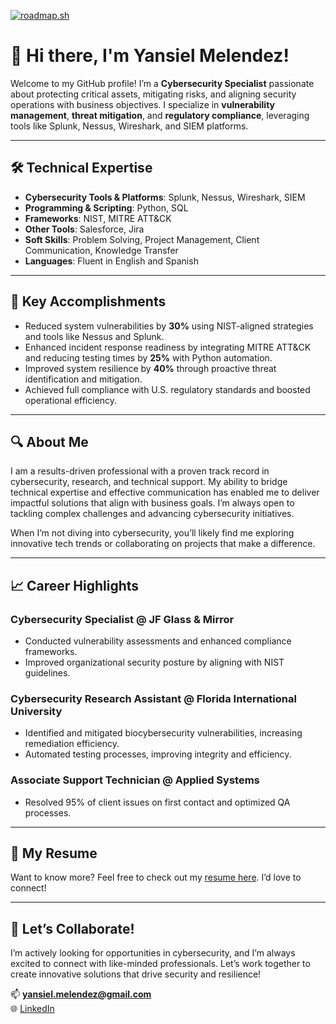 [![roadmap.sh](https://roadmap.sh/card/wide/674ad394503943107598967d?variant=dark)](https://roadmap.sh)

# 👋 Hi there, I'm Yansiel Melendez!

Welcome to my GitHub profile! I’m a **Cybersecurity Specialist** passionate about protecting critical assets, mitigating risks, and aligning security operations with business objectives. I specialize in **vulnerability management**, **threat mitigation**, and **regulatory compliance**, leveraging tools like Splunk, Nessus, Wireshark, and SIEM platforms.

---

## 🛠️ Technical Expertise

- **Cybersecurity Tools & Platforms**: Splunk, Nessus, Wireshark, SIEM
- **Programming & Scripting**: Python, SQL
- **Frameworks**: NIST, MITRE ATT&CK
- **Other Tools**: Salesforce, Jira
- **Soft Skills**: Problem Solving, Project Management, Client Communication, Knowledge Transfer
- **Languages**: Fluent in English and Spanish

---

## 🌟 Key Accomplishments

- Reduced system vulnerabilities by **30%** using NIST-aligned strategies and tools like Nessus and Splunk.
- Enhanced incident response readiness by integrating MITRE ATT&CK and reducing testing times by **25%** with Python automation.
- Improved system resilience by **40%** through proactive threat identification and mitigation.
- Achieved full compliance with U.S. regulatory standards and boosted operational efficiency.

---

## 🔍 About Me

I am a results-driven professional with a proven track record in cybersecurity, research, and technical support. My ability to bridge technical expertise and effective communication has enabled me to deliver impactful solutions that align with business goals. I’m always open to tackling complex challenges and advancing cybersecurity initiatives.

When I’m not diving into cybersecurity, you’ll likely find me exploring innovative tech trends or collaborating on projects that make a difference.

---

## 📈 Career Highlights

### Cybersecurity Specialist @ JF Glass & Mirror
- Conducted vulnerability assessments and enhanced compliance frameworks.
- Improved organizational security posture by aligning with NIST guidelines.

### Cybersecurity Research Assistant @ Florida International University
- Identified and mitigated biocybersecurity vulnerabilities, increasing remediation efficiency.
- Automated testing processes, improving integrity and efficiency.

### Associate Support Technician @ Applied Systems
- Resolved 95% of client issues on first contact and optimized QA processes.

---

## 📄 My Resume

Want to know more? Feel free to check out my [resume here](https://github.com/YMQSec/YOUR_RESUME_LINK). I’d love to connect!

---

## 🤝 Let’s Collaborate!

I’m actively looking for opportunities in cybersecurity, and I’m always excited to connect with like-minded professionals. Let’s work together to create innovative solutions that drive security and resilience!

📫 **yansiel.melendez@gmail.com**  
🌐 [LinkedIn](https://www.linkedin.com/in/yansiel-melendez/)  
